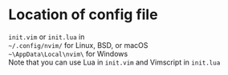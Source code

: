 # Location of config file

`init.vim` or `init.lua` in  
`~/.config/nvim/` for Linux, BSD, or macOS  
`~\AppData\Local\nvim\` for Windows  
Note that you can use Lua in `init.vim` and Vimscript in `init.lua`  
